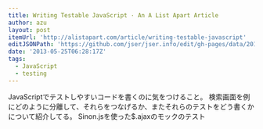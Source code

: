 ```yaml
---
title: Writing Testable JavaScript · An A List Apart Article
author: azu
layout: post
itemUrl: 'http://alistapart.com/article/writing-testable-javascript'
editJSONPath: 'https://github.com/jser/jser.info/edit/gh-pages/data/2013/05/index.json'
date: '2013-05-25T06:28:17Z'
tags:
  - JavaScript
  - testing
---
```

JavaScriptでテストしやすいコードを書くのに気をつけること。
検索画面を例にどのように分離して、それらをつなげるか、またそれらのテストをどう書くかについて紹介してる。
Sinon.jsを使った$.ajaxのモックのテスト
